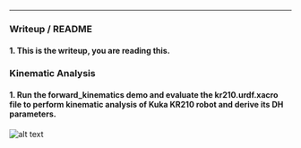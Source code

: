 ---
[//]: # (Image References)

[image1]: ./misc_images/misc4.png

### Writeup / README


#### 1. This is the writeup, you are reading this.
### Kinematic Analysis
#### 1. Run the forward_kinematics demo and evaluate the kr210.urdf.xacro file to perform kinematic analysis of Kuka KR210 robot and derive its DH parameters.

![alt text](./RoboND-Kinematics-Project/misc_images/image1.png)
